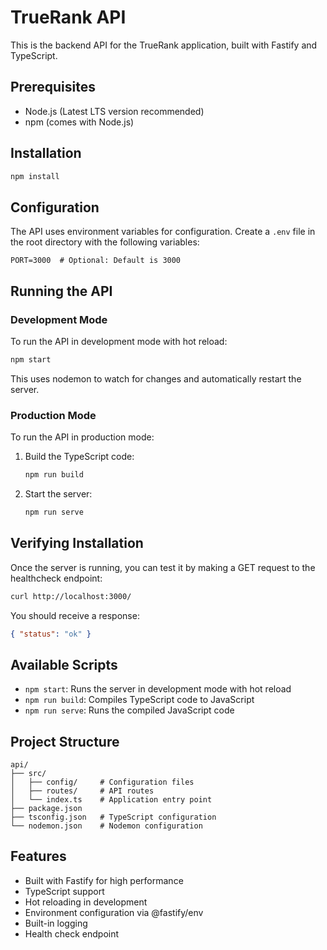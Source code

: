 # TrueRank API

This is the backend API for the TrueRank application, built with Fastify and TypeScript.

## Prerequisites

- Node.js (Latest LTS version recommended)
- npm (comes with Node.js)

## Installation

```bash
npm install
```

## Configuration

The API uses environment variables for configuration. Create a `.env` file in the root directory with the following variables:

```env
PORT=3000  # Optional: Default is 3000
```

## Running the API

### Development Mode

To run the API in development mode with hot reload:

```bash
npm start
```

This uses nodemon to watch for changes and automatically restart the server.

### Production Mode

To run the API in production mode:

1. Build the TypeScript code:

   ```bash
   npm run build
   ```

2. Start the server:
   ```bash
   npm run serve
   ```

## Verifying Installation

Once the server is running, you can test it by making a GET request to the healthcheck endpoint:

```bash
curl http://localhost:3000/
```

You should receive a response:

```json
{ "status": "ok" }
```

## Available Scripts

- `npm start`: Runs the server in development mode with hot reload
- `npm run build`: Compiles TypeScript code to JavaScript
- `npm run serve`: Runs the compiled JavaScript code

## Project Structure

```
api/
├── src/
│   ├── config/     # Configuration files
│   ├── routes/     # API routes
│   └── index.ts    # Application entry point
├── package.json
├── tsconfig.json   # TypeScript configuration
└── nodemon.json    # Nodemon configuration
```

## Features

- Built with Fastify for high performance
- TypeScript support
- Hot reloading in development
- Environment configuration via @fastify/env
- Built-in logging
- Health check endpoint
